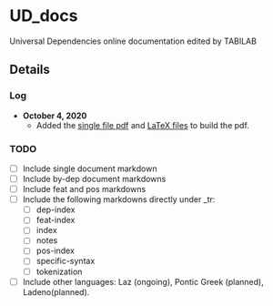 # UD_docs
Universal Dependencies online documentation edited by TABILAB

## Details
### Log
* **October 4, 2020** 
  * Added the [single file pdf](_tr/dep/single_document.pdf) and [LaTeX files](_tr/dep/LaTeXfiles/) to build the pdf.

### TODO 
- [ ] Include single document markdown 
- [ ] Include by-dep document markdowns
- [ ] Include feat and pos markdowns
- [ ] Include the following markdowns directly under _tr:
  - [ ] dep-index
  - [ ] feat-index
  - [ ] index
  - [ ] notes
  - [ ] pos-index
  - [ ] specific-syntax
  - [ ] tokenization
- [ ] Include other languages: Laz (ongoing), Pontic Greek (planned), Ladeno(planned).
